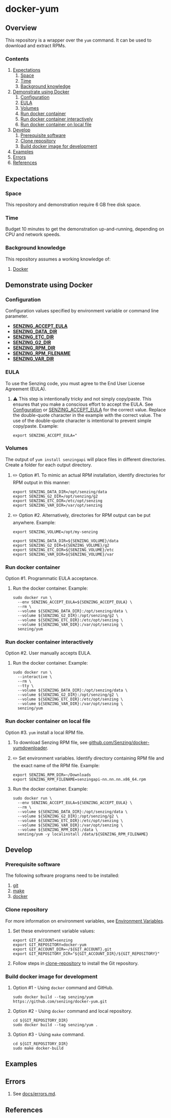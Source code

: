 # docker-yum

## Overview

This repository is a wrapper over the `yum` command.
It can be used to download and extract RPMs.

### Contents

1. [Expectations](#expectations)
    1. [Space](#space)
    1. [Time](#time)
    1. [Background knowledge](#background-knowledge)
1. [Demonstrate using Docker](#demonstrate-using-docker)
    1. [Configuration](#configuration)
    1. [EULA](#eula)
    1. [Volumes](#volumes)
    1. [Run docker container](#run-docker-container)
    1. [Run docker container interactively](#run-docker-container-interactively)
    1. [Run docker container on local file](#run-docker-container-on-local-file)
1. [Develop](#develop)
    1. [Prerequisite software](#prerequisite-software)
    1. [Clone repository](#clone-repository)
    1. [Build docker image for development](#build-docker-image-for-development)
1. [Examples](#examples)
1. [Errors](#errors)
1. [References](#references)

## Expectations

### Space

This repository and demonstration require 6 GB free disk space.

### Time

Budget 10 minutes to get the demonstration up-and-running, depending on CPU and network speeds.

### Background knowledge

This repository assumes a working knowledge of:

1. [Docker](https://github.com/Senzing/knowledge-base/blob/master/WHATIS/docker.md)

## Demonstrate using Docker

### Configuration

Configuration values specified by environment variable or command line parameter.

- **[SENZING_ACCEPT_EULA](https://github.com/Senzing/knowledge-base/blob/master/lists/environment-variables.md#senzing_accept_eula)**
- **[SENZING_DATA_DIR](https://github.com/Senzing/knowledge-base/blob/master/lists/environment-variables.md#senzing_data_dir)**
- **[SENZING_ETC_DIR](https://github.com/Senzing/knowledge-base/blob/master/lists/environment-variables.md#senzing_etc_dir)**
- **[SENZING_G2_DIR](https://github.com/Senzing/knowledge-base/blob/master/lists/environment-variables.md#senzing_g2_dir)**
- **[SENZING_RPM_DIR](https://github.com/Senzing/knowledge-base/blob/master/lists/environment-variables.md#senzing_rpm_dir)**
- **[SENZING_RPM_FILENAME](https://github.com/Senzing/knowledge-base/blob/master/lists/environment-variables.md#senzing_rpm_filename)**
- **[SENZING_VAR_DIR](https://github.com/Senzing/knowledge-base/blob/master/lists/environment-variables.md#senzing_var_dir)**

### EULA

To use the Senzing code, you must agree to the End User License Agreement (EULA).

1. :warning: This step is intentionally tricky and not simply copy/paste.
   This ensures that you make a conscious effort to accept the EULA.
   See [Configuration](#configuration) or
   [SENZING_ACCEPT_EULA](https://github.com/Senzing/knowledge-base/blob/master/lists/environment-variables.md#senzing_accept_eula)
   for the correct value.
   Replace the double-quote character in the example with the correct value.
   The use of the double-quote character is intentional to prevent simple copy/paste.
   Example:

    ```console
    export SENZING_ACCEPT_EULA="
    ```

### Volumes

The output of `yum install senzingapi` will place files in different directories.
Create a folder for each output directory.

1. :pencil2: Option #1.
   To mimic an actual RPM installation,
   identify directories for RPM output in this manner:

    ```console
    export SENZING_DATA_DIR=/opt/senzing/data
    export SENZING_G2_DIR=/opt/senzing/g2
    export SENZING_ETC_DIR=/etc/opt/senzing
    export SENZING_VAR_DIR=/var/opt/senzing
    ```

1. :pencil2: Option #2.
   Alternatively, directories for RPM output can be put anywhere.
   Example:

    ```console
    export SENZING_VOLUME=/opt/my-senzing

    export SENZING_DATA_DIR=${SENZING_VOLUME}/data
    export SENZING_G2_DIR=${SENZING_VOLUME}/g2
    export SENZING_ETC_DIR=${SENZING_VOLUME}/etc
    export SENZING_VAR_DIR=${SENZING_VOLUME}/var
    ```

### Run docker container

Option #1. Programmatic EULA acceptance.

1. Run the docker container.
   Example:

    ```console
    sudo docker run \
      --env SENZING_ACCEPT_EULA=${SENZING_ACCEPT_EULA} \
      --rm \
      --volume ${SENZING_DATA_DIR}:/opt/senzing/data \
      --volume ${SENZING_G2_DIR}:/opt/senzing/g2 \
      --volume ${SENZING_ETC_DIR}:/etc/opt/senzing \
      --volume ${SENZING_VAR_DIR}:/var/opt/senzing \
      senzing/yum
    ```

### Run docker container interactively

Option #2. User manually accepts EULA.

1. Run the docker container.
   Example:

    ```console
    sudo docker run \
      --interactive \
      --rm \
      --tty \
      --volume ${SENZING_DATA_DIR}:/opt/senzing/data \
      --volume ${SENZING_G2_DIR}:/opt/senzing/g2 \
      --volume ${SENZING_ETC_DIR}:/etc/opt/senzing \
      --volume ${SENZING_VAR_DIR}:/var/opt/senzing \
      senzing/yum
    ```

### Run docker container on local file

Option #3. `yum` install a local RPM file.

1. To download Senzing RPM file, see
   [github.com/Senzing/docker-yumdownloader](https://github.com/Senzing/docker-yumdownloader).

1. :pencil2: Set environment variables.
   Identify directory containing RPM file
   and the exact name of the RPM file.
   Example:

    ```console
    export SENZING_RPM_DIR=~/Downloads
    export SENZING_RPM_FILENAME=senzingapi-nn.nn.nn.x86_64.rpm
    ```

1. Run the docker container.
   Example:

    ```console
    sudo docker run \
      --env SENZING_ACCEPT_EULA=${SENZING_ACCEPT_EULA} \
      --rm \
      --volume ${SENZING_DATA_DIR}:/opt/senzing/data \
      --volume ${SENZING_G2_DIR}:/opt/senzing/g2 \
      --volume ${SENZING_ETC_DIR}:/etc/opt/senzing \
      --volume ${SENZING_VAR_DIR}:/var/opt/senzing \
      --volume ${SENZING_RPM_DIR}:/data \
      senzing/yum -y localinstall /data/${SENZING_RPM_FILENAME}
    ```

## Develop

### Prerequisite software

The following software programs need to be installed:

1. [git](https://github.com/Senzing/knowledge-base/blob/master/HOWTO/install-git.md)
1. [make](https://github.com/Senzing/knowledge-base/blob/master/HOWTO/install-make.md)
1. [docker](https://github.com/Senzing/knowledge-base/blob/master/HOWTO/install-docker.md)

### Clone repository

For more information on environment variables,
see [Environment Variables](https://github.com/Senzing/knowledge-base/blob/master/lists/environment-variables.md).

1. Set these environment variable values:

    ```console
    export GIT_ACCOUNT=senzing
    export GIT_REPOSITORY=docker-yum
    export GIT_ACCOUNT_DIR=~/${GIT_ACCOUNT}.git
    export GIT_REPOSITORY_DIR="${GIT_ACCOUNT_DIR}/${GIT_REPOSITORY}"
    ```

1. Follow steps in [clone-repository](https://github.com/Senzing/knowledge-base/blob/master/HOWTO/clone-repository.md) to install the Git repository.

### Build docker image for development

1. Option #1 - Using `docker` command and GitHub.

    ```console
    sudo docker build --tag senzing/yum https://github.com/senzing/docker-yum.git
    ```

1. Option #2 - Using `docker` command and local repository.

    ```console
    cd ${GIT_REPOSITORY_DIR}
    sudo docker build --tag senzing/yum .
    ```

1. Option #3 - Using `make` command.

    ```console
    cd ${GIT_REPOSITORY_DIR}
    sudo make docker-build
    ```

## Examples

## Errors

1. See [docs/errors.md](docs/errors.md).

## References
